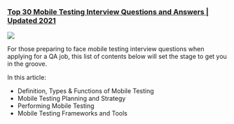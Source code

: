 ### [Top 30 Mobile Testing Interview Questions and Answers | Updated 2021](https://www.katalon.com/resources-center/blog/mobile-testing-interview-questions/?utm_source=katalon&utm_medium=ks_start_page)

  <img src="https://d1h3p5fzmizjvp.cloudfront.net/wp-content/uploads/2020/10/Top-30-Mobile-Testing-Interview-Questions.png">
  
For those preparing to face mobile testing interview questions when applying for a QA job, this list of contents below will set the stage to get you in the groove.

In this article:
* Definition, Types & Functions of Mobile Testing
* Mobile Testing Planning and Strategy
* Performing Mobile Testing
* Mobile Testing Frameworks and Tools
